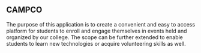 ## CAMPCO

The purpose of this application is to create a convenient and easy to access platform for students to enroll and engage themselves in events held and organized by our college. The scope can be further extended to enable students to learn new technologies or acquire volunteering skills as well.

